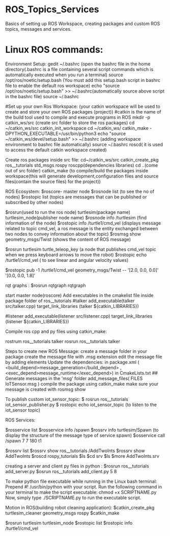 # ROS_Topics_Services
Basics of setting up ROS Workspace, creating packages and custom ROS topics, messages and services.

# Linux ROS commands:

Environment Setup:
gedit ~/.bashrc  (open the bashrc file in the home directory(.bashrc is a file containing several script commands which is automatically executed when you run a terminal)
source /opt/ros/noetic/setup.bash (You must add this setup.bash script in bashrc file to enable the default ros workspace)
echo "source /opt/ros/noetic/setup.bash" >> ~/.bashrc(automatically source above script in the bashrc file)
source ~/.bashrc

#Set up  your own Ros Workspace: (your catkin workspace will be used to create and store your own ROS packages (project))
#catkin is the name of the build tool used to compile and execute programs in ROS
mkdir -p catkin_ws/src (create src folder to store the ros packages)
cd ~/catkin_ws/src 
catkin_init_workspace
cd ~/catkin_ws/ 
catkin_make -DPYTHON_EXECUTABLE=/usr/bin/python3
echo "source ~/catkin_ws/devel/setup.bash" >> ~/.bashrc (adding workspace environment to bashrc file automatically)
source ~/.bashrc
roscd( it is used to access the default catkin workspace created)

Create ros packages inside src file:
cd~/catkin_ws/src
catkin_create_pkg ros__tutorials std_msgs rospy roscpp(dependencies libraries)
cd ..(come out of src folder)
catkin_make   (to compile/build the packages inside workspace(this will generate development,configuration files and source files(contain the source files) for the project))

ROS Ecosystem:
$roscore- master node
$rosnode list  (to see  the no of nodes)
$rostopic list (topics are messages that can be published or subscribed by other nodes)

$rosrun(used to run the ros node) turtlesim(package name) turtlesim_node(publisher node name)
$rosnode info /turtlesim (find information of the node)
$rostopic info /turtle1/cmd_vel (displays message related to topic cmd_vel, a ros message is the entity exchanged between two nodes to convey information about the topic)
$rosmsg show geometry_msgs/Twist (shows the content of ROS message)

$rosrun turtlesim turtle_teleop_key (a node that publishes cmd_vel topic when we press keyboard arrows to move the robot)
$rostopic echo /turtle1/cmd_vel ( to see linear and angular velocity values)

$rostopic pub -1 /turtle1/cmd_vel geometry_msgs/Twist -- '[2.0, 0.0, 0.0]' '[0.0, 0.0, 1.8]'

rqt graphs :
$rosrun rqtgraph rqtgraph

start master node(roscore)
Add executables in the cmakelist file inside package folder of ros__tutorials
#talker
add_executable(talker src/talker.cpp)
target_link_libraries (talker ${catkin_LIBRARIES})

#listener
add_executable(listener src/listener.cpp)
target_link_libraries (listener ${catkin_LIBRARIES})

Compile ros cpp and py files using catkin_make:

rostrum ros__tutorials talker
rosrun ros__tutorials talker

Steps to create new ROS Message:
create a message folder in your package
create the message file with .msg extension
edit the message file by adding elements
Update the dependencies:
in package.xml ( <build_depend>message_generation</build_depend> , <exec_depend>message_runtime</exec_depend>)
in CmakeLists.txt ## Generate messages in the 'msg' folder
 add_message_files(
   FILES
   IoTSensor.msg
 )
compile the package using catkin_make
make sure your message is created with rosmsg show <msgfilename>

To publish custom iot_sensor_topic:
$ rosrun ros__tutorials iot_sensor_publisher.py
$ rostopic echo iot_sensor_topic (to listen to the iot_sensor topic)

ROS Services:

$rosservice list
$rosservice info /spawn
$rossrv info turtlesim/Spawn (to display the structure of the message type of service spawn)
$osservice call /spawn 7 7 180 t1

$rossrv list
$rossrv show ros__tutorials /AddTwoInts
$rossrv show AddTwoInts
$roscd rospy_tutorials
$ls
$cd srv
$ls
$more AddTwoInts.srv

creating a server and client py files in python :
$rosrun ros__tutorials add_server.py
$osrun ros__tutorials add_client.py 5 8

To make python file executable while running in the Linux bash terminal:
Prepend #! /usr/bin/python with your script.
Run the following command in your terminal to make the script executable: chmod +x SCRIPTNAME.py
Now, ​simply type ./SCRIPTNAME.py to run the executable script.

Motion in ROS(building robot cleaning application):
$catkin_create_pkg turtlesim_cleaner geometry_msgs rospy
$catkin_make

$rosrun turtlesim turtlesim_node
$rostopic list
$rostopic info /turtle1/cmd_vel









